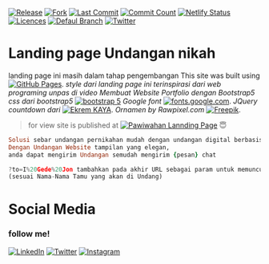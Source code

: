 [![Release ](https://flat.badgen.net/github/release/parta99/parta99.github.io/releases)](https://github.com/parta99/parta99.github.io/releases)
[![Fork ](https://flat.badgen.net/github/forks/parta99/pawiwahan/)](https://github.com/parta99/pawiwahan/forks)
[![Last Commit ](https://flat.badgen.net/github/last-commit/parta99/pawiwahan/main)](https://github.com/parta99/pawiwahan/commits/main)
[![Commit Count ](https://flat.badgen.net/github/commits/parta99/pawiwahan/main)](https://github.com/parta99/pawiwahan)
[![Netlify Status](https://api.netlify.com/api/v1/badges/6324e7f5-1c96-4b61-9e09-95aaf3e3db9d/deploy-status)](https://pawiwahan-dejon-eka.netlify.app/)
[![Licences ](https://badgen.net/badge/license/MIT/purple)](https://github.com/parta99/parta99.github.io/blob/main/LICENSE)
[![Defaul Branch ](https://badgen.net/github/checks/node-formidable/node-formidable)](https://github.com/parta99/parta99.github.io)
[![Twitter ](https://badgen.net/badge/icon/twitter?icon=twitter&label)](https://twitter.com/@djna911)

# Landing page Undangan nikah
landing page ini masih dalam tahap pengembangan 
 This site was built using [![GitHub Pages](https://flat.badgen.net/badge/icon/github?icon=github&label)](https://pages.github.com/). 
 *style dari landing page ini terinspirasi dari web programing unpas di video Membuat Website Portfolio dengan Bootstrap5* 
 *css dari bootstrap5* [![bootstrap 5](https://flat.badgen.net/badge/bootstrap/5/purple)](https://getbootstrap.com/docs/5.0/getting-started/introduction/) 
 *Google font* [![fonts.google.com](https://flat.badgen.net/badge/icon/google?icon=chrome&label)](https://fonts.google.com/?icon.platform=web&preview.text=Yth.%20Bapak%2FIbu%2FSaudra%2Fi%20Buka%20Undangan&preview.text_type=custom).
 *JQuery countdown dari* [![Ekrem KAYA](https://flat.badgen.net/badge/icon/github?icon=github&label)](https://github.com/epiksel/countdown). 
 *Ornamen by Rawpixel.com* [![Freepik ](https://flat.badgen.net/badge/freepik/freepik/cyan)](http://www.freepik.com). 

> for view
site is published at [![Pawiwahan Lannding Page](https://flat.badgen.net/badge/icon/visit?icon=chrome&label)](https://pawiwahan-dejon-eka.netlify.app/) :innocent:

```ruby
Solusi sebar undangan pernikahan mudah dengan undangan digital berbasis website. 
Dengan Undangan Website tampilan yang elegan,
anda dapat mengirim Undangan semudah mengirim {pesan} chat
```
```js
?to=I%20Gede%20Jon tambahkan pada akhir URL sebagai param untuk memunculkan Nama Undangan pada masing-masing url, 
(sesuai Nama-Nama Tamu yang akan di Undang)
```
# Social Media
### follow me!
[![LinkedIn](https://flat.badgen.net/badge/linkedin/gede-juniada/cyan)](https://www.linkedin.com/in/gede-juniada/)
[![Twitter](https://flat.badgen.net/badge/icon/twitter?icon=twitter&label)](https://twitter.com/@djna911)
[![Instagram](https://flat.badgen.net/badge/instagram/@djna911/pink)](https://www.instagram.com/djna911/)

